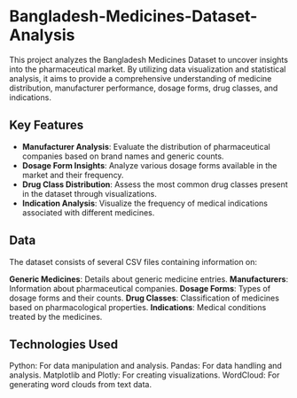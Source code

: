 # Bangladesh-Medicines-Dataset-Analysis
This project analyzes the Bangladesh Medicines Dataset to uncover insights into the pharmaceutical market. By utilizing data visualization and statistical analysis, it aims to provide a comprehensive understanding of medicine distribution, manufacturer performance, dosage forms, drug classes, and indications. 

## Key Features
- **Manufacturer Analysis**: Evaluate the distribution of pharmaceutical companies based on brand names and generic counts.
- **Dosage Form Insights**: Analyze various dosage forms available in the market and their frequency.
- **Drug Class Distribution**: Assess the most common drug classes present in the dataset through visualizations.
- **Indication Analysis**: Visualize the frequency of medical indications associated with different medicines.

## Data
The dataset consists of several CSV files containing information on:

**Generic Medicines**: Details about generic medicine entries.
**Manufacturers**: Information about pharmaceutical companies.
**Dosage Forms**: Types of dosage forms and their counts.
**Drug Classes**: Classification of medicines based on pharmacological properties.
**Indications**: Medical conditions treated by the medicines.

## Technologies Used
Python: For data manipulation and analysis.
Pandas: For data handling and analysis.
Matplotlib and Plotly: For creating visualizations.
WordCloud: For generating word clouds from text data.
